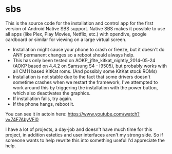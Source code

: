 sbs
===

This is the source code for the installation and control app for the first version of Android Native SBS support. Native SBS makes 
it possible to use all apps (like Plex, Play Movies, Netflix, etc.) with opendive, google cardboard or similar for viewing on a large virtual screen.

- Installation might cause your phone to crash or freeze, but it doesn't do ANY permanent changes so a reboot should
  always help.
- This has only been tested on AOKP_jflte_kitkat_nightly_2014-05-24 (AOKP based on 4.4.2 on Samsung S4 - I9505), but probably works with
  all CM11 based KitKat roms. (And possibly some KitKat stock ROMs)
- Installation is not stable due to the fact that some drivers doesn't sometime crashes when we restart the framework, I've attempted
  to work around this by triggering the installation with the power button, which also deactivates the graphics.
- If installation fails, try again.
- If the phone hangs, reboot it.

You can see it in actoin here: https://www.youtube.com/watch?v=74F7AbyVFl0

I have a lot of projects, a day-job and doesn't have much time for this project, in addition estetics and user interfaces aren't my 
strong side. So if someone wants to help rewrite this into something useful I'd appreciate the help.

